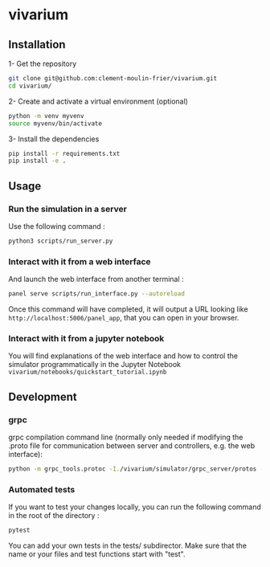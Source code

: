 # vivarium

## Installation

1- Get the repository

```bash
git clone git@github.com:clement-moulin-frier/vivarium.git
cd vivarium/
```
2- Create and activate a virtual environment (optional)

```bash
python -m venv myvenv
source myvenv/bin/activate
```

3- Install the dependencies 

```bash
pip install -r requirements.txt
pip install -e . 
```

## Usage

### Run the simulation in a server

Use the following command :

```bash
python3 scripts/run_server.py
```

### Interact with it from a web interface

And launch the web interface from another terminal :

```bash
panel serve scripts/run_interface.py --autoreload
```

Once this command will have completed, it will output a URL looking like `http://localhost:5006/panel_app`, that you can open in your browser.

### Interact with it from a jupyter notebook

You will find explanations of the web interface and how to control the simulator programmatically in the Jupyter Notebook `vivarium/notebooks/quickstart_tutorial.ipynb`

## Development

### grpc


grpc compilation command line (normally only needed if modifying the .proto file for communication between server and controllers, e.g. the web interface):

```bash
python -m grpc_tools.protoc -I./vivarium/simulator/grpc_server/protos --python_out=./vivarium/simulator/grpc_server/ --pyi_out=./vivarium/simulator/grpc_server/ --grpc_python_out=./vivarium/simulator/grpc_server/ ./vivarium/simulator/grpc_server/protos/simulator.proto
```

### Automated tests

If you want to test your changes locally, you can run the following command in the root of the directory :

```bash
pytest
```

You can add your own tests in the tests/ subdirector. Make sure that the name or your files and test functions start with "test".